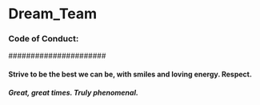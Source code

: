 # Dream_Team
### Code of Conduct: 
######################

#### Strive to be the best we can be, with smiles and loving energy. Respect. 

##### Great, great times. Truly phenomenal.
